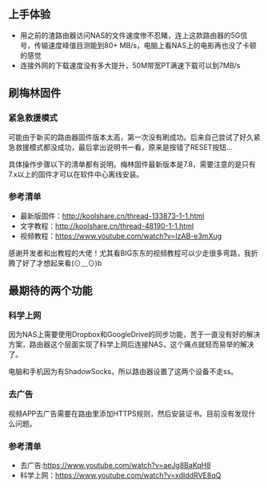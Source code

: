 ## 上手体验

* 用之前的渣路由器访问NAS的文件速度惨不忍睹，连上这款路由器的5G信号，传输速度峰值目测能到80+ MB/s，电脑上看NAS上的电影再也没了卡顿的感觉
* 连接外网的下载速度没有多大提升，50M带宽PT满速下载可以到7MB/s

## 刷梅林固件

### 紧急救援模式

可能由于新买的路由器固件版本太高，第一次没有刷成功。后来自己尝试了好久紧急救援模式都没成功，最后拿出说明书一看，原来是按错了RESET按钮...

具体操作步骤以下的清单都有说明。梅林固件最新版本是7.8，需要注意的是只有7.x以上的固件才可以在软件中心离线安装。

### 参考清单

* 最新版固件：http://koolshare.cn/thread-133873-1-1.html 
* 文字教程：http://koolshare.cn/thread-48190-1-1.html
* 视频教程：https://www.youtube.com/watch?v=IzAB-e3mXug

感谢开发者和出教程的大佬！尤其看BIG东东的视频教程可以少走很多弯路，我折腾了好了才想起来看(⊙﹏⊙)b

## 最期待的两个功能

### 科学上网

因为NAS上需要使用Dropbox和GoogleDrive的同步功能，苦于一直没有好的解决方案，路由器这个层面实现了科学上网后连接NAS，这个痛点就轻而易举的解决了。

电脑和手机因为有ShadowSocks，所以路由器设置了这两个设备不走ss。

### 去广告

视频APP去广告需要在路由里添加HTTPS规则，然后安装证书。目前没有发现什么问题。

### 参考清单

* 去广告:https://www.youtube.com/watch?v=aeJg8BaKqH8
* 科学上网：https://www.youtube.com/watch?v=xdIddRVE8qQ







